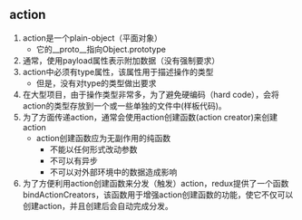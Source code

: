 ## action 
1. action是一个plain-object（平面对象）
    - 它的__proto__指向Object.prototype
2. 通常，使用payload属性表示附加数据（没有强制要求）
3. action中必须有type属性，该属性用于描述操作的类型
    - 但是，没有对type的类型做出要求
4. 在大型项目，由于操作类型非常多，为了避免硬编码（hard code），会将action的类型存放到一个或一些单独的文件中(样板代码)。
5. 为了方面传递action，通常会使用action创建函数(action creator)来创建action
    - action创建函数应为无副作用的纯函数
        - 不能以任何形式改动参数
        - 不可以有异步
        - 不可以对外部环境中的数据造成影响
6. 为了方便利用action创建函数来分发（触发）action，redux提供了一个函数bindActionCreators，该函数用于增强action创建函数的功能，使它不仅可以创建action，并且创建后会自动完成分发。
